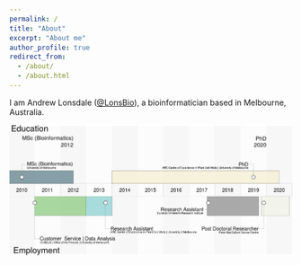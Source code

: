 ```yaml
---
permalink: /
title: "About"
excerpt: "About me"
author_profile: true
redirect_from: 
  - /about/
  - /about.html
---
```


I am Andrew Lonsdale ([@LonsBio](https://twitter.com/LonsBio)), a bioinformatician based in Melbourne, Australia. 

![tempcvvis10y](images/tempcvvis10y.png)

